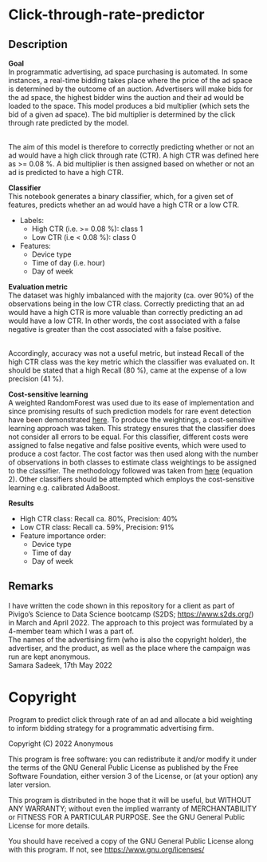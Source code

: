 # Click-through-rate-predictor

## Description

**Goal**
<br> In programmatic advertising, ad space purchasing is automated. In some instances, a real-time bidding takes place where the price of the ad space is determined by the outcome of an auction. Advertisers will make bids for the ad space, the highest bidder wins the auction and their ad would be loaded to the space. This model produces a bid multiplier (which sets the bid of a given ad space). The bid multiplier is determined by the click through rate predicted by the model. 

<br> The aim of this model is therefore to correctly predicting whether or not an ad would have a high click through rate (CTR). A high CTR was defined here as >= 0.08 %. A bid multiplier is then assigned based on whether or not an ad is predicted to have a high CTR.
<br>

**Classifier**
<br> This notebook generates a binary classifier, which, for a given set of features, predicts whether an ad would have a high CTR or a low CTR. 
  - Labels: 
      - High CTR (i.e. >= 0.08 %): class 1
      - Low CTR (i.e < 0.08 %): class 0
  - Features:
      - Device type
      - Time of day (i.e. hour)
      - Day of week

**Evaluation metric** 
<br> The dataset was highly imbalanced with the majority (ca. over 90%) of the observations being in the low CTR class. Correctly predicting that an ad would have a high CTR is more valuable than correctly predicting an ad would have a low CTR. In other words, the cost associated with a false negative is greater than the cost associated with a false positive. 

<br> Accordingly, accuracy was not a useful metric, but instead  Recall of the high CTR class was the key metric which the classifier was evaluated on. It should be stated that a high Recall (80 %), came at the expense of a low precision (41 %). 


**Cost-sensitive learning**
<br> A weighted RandomForest was used due to its ease of implementation and since promising results of such prediction models for rare event detection have been demonstrated [here](https://www.sciencedirect.com/science/article/pii/S235291482100174X#bib40). To produce the weightings, a cost-sensitive learning approach was taken. This strategy ensures that the classifier does not consider all errors to be equal. For this classifier, different costs were assigned to false negative and false positive events, which were used to produce a cost factor. The cost factor was then used along with the number of observations in both classes to estimate class weightings to be assigned to the classifier. The methodology followed was taken from [here](https://link.springer.com/article/10.1007/s10994-016-5572-x#citeas) (equation 2). Other classifiers should be attempted which employs the cost-sensitive learning e.g. calibrated AdaBoost.

**Results**
- High CTR class: Recall ca. 80%, Precision: 40%
- Low CTR class: Recall ca. 59%, Precision: 91%
- Feature importance order: 
    - Device type 
    - Time of day
    - Day of week


## Remarks
I have written the code shown in this repository for a client as part of Pivigo’s Science to Data Science bootcamp (S2DS; https://www.s2ds.org/) in March and April 2022. The approach to this project was formulated by a 4-member team which I was a part of.   
The names of the advertising firm (who is also the copyright holder), the advertiser, and the product, as well as the place where the campaign was run are kept anonymous.
<br> Samara Sadeek, 17th May 2022

# Copyright
Program to predict click through rate of an ad and allocate a bid weighting to inform bidding strategy for a programmatic advertising firm.

Copyright (C) 2022  Anonymous

This program is free software: you can redistribute it and/or modify it under the terms of the GNU General Public License as published by the Free Software Foundation, either version 3 of the License, or (at your option) any later version.

This program is distributed in the hope that it will be useful, but WITHOUT ANY WARRANTY; without even the implied warranty of MERCHANTABILITY or FITNESS FOR A PARTICULAR PURPOSE.  See the GNU General Public License for more details.

You should have received a copy of the GNU General Public License along with this program.  If not, see <https://www.gnu.org/licenses/>
